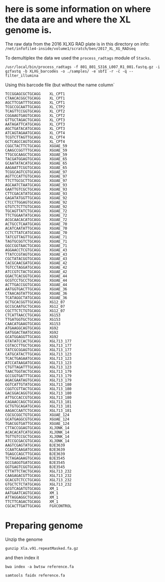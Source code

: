 # here is some information on where the data are and where the XL genome is.

The raw data from the 2016 XLXG RAD plate is in this directory on info:
`/net/infofile4-inside/volume1/scratch/ben/2017_XL_XG_RADseq`

To demultiplex the data we used the `process_radtags` module of `Stacks`.

`/usr/local/bin/process_radtags -f 801_801_S316_L007_R1_001.fastq.gz -i gzfastq -b XLXG_barcodes -o ./samples/ -e sbfI -r -c -q --filter_illumina`

Using this barcode file (but without the name column`
```
TCCGGAGCGCTGCAGG	XL_CPT1
CTAACACGGCTGCAGG	XL_CPT1
AGCTTCGATTTGCAGG	XL_CPT1
TCGCCGCAATTGCAGG	XL_CTP2
TCAGTTCCGGTGCAGG	XL_CPT2
CGGAAGTGAGTGCAGG	XL_CPT2
GTTGCTAGACTGCAGG	XL_CPT3
AATAGATTCATGCAGG	XL_CPT3
AGCTGATACATGCAGG	XL_CPT3
ATCAGTAGAATGCAGG	XL_CPT4
TCGTCTTAGTTGCAGG	XL_CPT4
GCTCAGCCAGTGCAGG	XL_CPT4
CGGCTACTTCTGCAGG	XGUAE_59
CAAGCCGGTTTGCAGG	XGUAE_59
TTGCGCAAGCTGCAGG	XGUAE_59
TACGATGGAGTGCAGG	XGUAE_65
GCAATATACATGCAGG	XGUAE_65
AAGAATTCGGTGCAGG	XGUAE_65
TCGGCAGTCGTGCAGG	XGUAE_97
AGTTCCATTGTGCAGG	XGUAE_97
TTCTTGCGCTTGCAGG	XGUAE_97
AGCAATCTAATGCAGG	XGUAE_93
GAATTGTCGCTGCAGG	XGUAE_93
CTTCGACATATGCAGG	XGUAE_93
GAGATATGGTTGCAGG	XGUAE_92
CTCCTTGGAGTGCAGG	XGUAE_92
GTGTCTCTTGTGCAGG	XGUAE_92
TGCAGTTATCTGCAGG	XGUAE_72
TTCTGGAATATGCAGG	XGUAE_72
ACGCAACACATGCAGG	XGUAE_72
ACTGCCTCAATGCAGG	XGUAE_70
ACATCAATATTGCAGG	XGUAE_70
CCTCTTATCATGCAGG	XGUAE_70
TATCGTTAGTTGCAGG	XGUAE_71
TAGTGCGGTCTGCAGG	XGUAE_71
GGCCGGTAACTGCAGG	XGUAE_71
AGGAACCTCGTGCAGG	XGUAE_43
TTATCCGTAGTGCAGG	XGUAE_43
CGCTATACGGTGCAGG	XGUAE_43
CACGCAACGATGCAGG	XGUAE_42
TGTCCTAGGATGCAGG	XGUAE_42
ATCCGTCTACTGCAGG	XGUAE_42
GGACTCACGGTGCAGG	XGUAE_44
GCGTCCTGCCTGCAGG	XGUAE_44
ACTTGACCGGTGCAGG	XGUAE_44
AATGGTGACTTGCAGG	XGUAE_36
CTAACAGTATTGCAGG	XGUAE_36
TCATAGGCTATGCAGG	XGUAE_36
GCTGCACGGTTGCAGG	XG12_07
GCCGCAATGCTGCAGG	XG12_07
CGCTTCTCTGTGCAGG	XG12_07
CTCATTAACCTGCAGG	XG153
TTGATGGTGCTGCAGG	XG153
CAACATGAAGTGCAGG	XG153
ATGAAGGCAGTGCAGG	XG92
GATGGACTAATGCAGG	XG92
GCATGGAGGTTGCAGG	XG92
GTATATCCACTGCAGG	XGL713_177
CGTACCTTGCTGCAGG	XGL713_177
TATCGCGGAGTGCAGG	XGL713_177
CATGCATACTTGCAGG	XGL713_123
TCACTGAGAATGCAGG	XGL713_123
ATCCATAAGATGCAGG	XGL713_123
CTGTTAGATTTGCAGG	XGL713_123
TAACTGGTACTGCAGG	XGL713_179
GCCGGTGATTTGCAGG	XGL713_179
AGACGAATAGTGCAGG	XGL713_179
GGTCATTGTATGCAGG	XGL713_180
CGGTCGTTACTGCAGG	XGL713_180
GACGGACAGGTGCAGG	XGL713_180
ATTGCCACCGTGCAGG	XGL713_180
CAGAACCAGCTGCAGG	XGL713_181
GCTGTGCAGATGCAGG	XGL713_181
AAGACCAATCTGCAGG	XGL713_181
CGCGCGGCTGTGCAGG	XGUAE_124
GCATGAGGCGTGCAGG	XGUAE_124
TGACGGTGATTGCAGG	XGUAE_124
CTTACCGGAGTGCAGG	XLJONK_14
ACACACATCATGCAGG	XLJONK_14
TGTTGTCCGCTGCAGG	XLJONK_14
ATCCGCGACGTGCAGG	XLJONK_14
AAGTCGAGTATGCAGG	BJE3639
CCAATCAAGATGCAGG	BJE3639
TGAGCCAGCTTGCAGG	BJE3639
TCTAGAGAAGTGCAGG	BJE3545
GCCGAGGTGATGCAGG	BJE3545
GGTGAGTCGGTGCAGG	BJE3545
CTTATTCTACTGCAGG	XGL713_232
CAAGAGACGTTGCAGG	XGL713_232
GCACGTCTCCTGCAGG	XGL713_232
GTGCTCTCTATGCAGG	XGL713_232
GCGTCAGATGTGCAGG	XM_1
AATGAATCAGTGCAGG	XM_1
ATTAGGAGGCTGCAGG	XM_1
TTCTTCAGACTGCAGG	XM_1
CGCACTTGATTGCAGG	FGXCONTROL
```

# Preparing genome

Unzip the genome

`gunzip Xla.v91.repeatMasked.fa.gz`

and then index it 

`bwa index -a bwtsw reference.fa`

`samtools faidx reference.fa`


